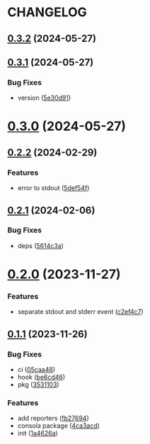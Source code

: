 # CHANGELOG

## [0.3.2](https://github.com/Innei/nestjs-pretty-logger/compare/v0.3.1...v0.3.2) (2024-05-27)



## [0.3.1](https://github.com/Innei/nestjs-pretty-logger/compare/v0.3.0...v0.3.1) (2024-05-27)


### Bug Fixes

* version ([5e30d91](https://github.com/Innei/nestjs-pretty-logger/commit/5e30d916e707e061fc0aaded8314d4c4bb9163f9))



# [0.3.0](https://github.com/Innei/nestjs-pretty-logger/compare/v0.2.2...v0.3.0) (2024-05-27)



## [0.2.2](https://github.com/Innei/nestjs-pretty-logger/compare/v0.2.1...v0.2.2) (2024-02-29)


### Features

* error to stdout ([5def54f](https://github.com/Innei/nestjs-pretty-logger/commit/5def54f1298db3f997b733cfd468b52d46c56a74))



## [0.2.1](https://github.com/Innei/nestjs-pretty-logger/compare/v0.2.0...v0.2.1) (2024-02-06)


### Bug Fixes

* deps ([5614c3a](https://github.com/Innei/nestjs-pretty-logger/commit/5614c3ac39d69ad6adc1a40e2b19b8b4716c63d6))



# [0.2.0](https://github.com/Innei/nestjs-pretty-logger/compare/v0.1.1...v0.2.0) (2023-11-27)


### Features

* separate stdout and stderr event ([c2ef4c7](https://github.com/Innei/nestjs-pretty-logger/commit/c2ef4c7d3663f8d8ea7c346f1e3a822235319a76))



## [0.1.1](https://github.com/Innei/nestjs-pretty-logger/compare/1a4626ae9486088040970d57b72c5d15bd9660ed...v0.1.1) (2023-11-26)


### Bug Fixes

* ci ([05caa48](https://github.com/Innei/nestjs-pretty-logger/commit/05caa4809ad00e1d924717eee294c96950271274))
* hook ([be6cd46](https://github.com/Innei/nestjs-pretty-logger/commit/be6cd464372e1654acc7212797fec50188c3b89a))
* pkg ([3531103](https://github.com/Innei/nestjs-pretty-logger/commit/35311038e5d2fdff946b146510355a78e0d5d397))


### Features

* add reporters ([fb27694](https://github.com/Innei/nestjs-pretty-logger/commit/fb27694d810b9c8ed37e270a02e5454b5bfdd7ff))
* consola package ([4ca3acd](https://github.com/Innei/nestjs-pretty-logger/commit/4ca3acd3876aae1018c8fc0988bcf5b7da7bb130))
* init ([1a4626a](https://github.com/Innei/nestjs-pretty-logger/commit/1a4626ae9486088040970d57b72c5d15bd9660ed))



